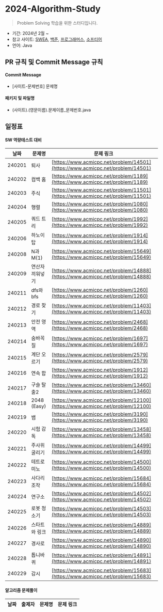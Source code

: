 # 2024-Algorithm-Study

> Problem Solving 학습을 위한 스터디입니다. 

- 기간: 2024년 2월 ~
- 참고 사이트: [SWEA](https://swexpertacademy.com/main/main.do), [백준](https://www.acmicpc.net/), [프로그래머스](https://programmers.co.kr/), [소프티어](https://softeer.ai/)
 - 언어: Java

## PR 규칙 및 Commit Message 규칙

#### Commit Message

- [사이트-문제번호] 문제명

#### 패키지 및 파일명

- (사이트).(영문이름).문제이름_문제번호.java

## 일정표

#### SW 역량테스트 대비

| **날짜** | **문제명**          | **문제 링크**                                         | 
| -------- | ------------------- | ----------------------------------------------------- | 
| 240201  | 퇴사                 | [https://www.acmicpc.net/problem/14501](https://www.acmicpc.net/problem/14501)       |             
| 240202  | 컴백 홈             | [https://www.acmicpc.net/problem/1189](https://www.acmicpc.net/problem/1189)     |               
| 240203  | 주식                | [https://www.acmicpc.net/problem/11501](https://www.acmicpc.net/problem/11501)       |               
| 240204  | 행렬                | [https://www.acmicpc.net/problem/1080](https://www.acmicpc.net/problem/1080)       |               
| 240205  | 쿼드 트리          | [https://www.acmicpc.net/problem/1992](https://www.acmicpc.net/problem/1992)   |               
| 240206  | 하노이 탑          | [https://www.acmicpc.net/problem/1914](https://www.acmicpc.net/problem/1914)   |               
| 240208  | N과 M(1)           | [https://www.acmicpc.net/problem/15649](https://www.acmicpc.net/problem/15649)   |               
| 240209  | 연산자 끼워넣기     | [https://www.acmicpc.net/problem/14888](https://www.acmicpc.net/problem/14888) |               
| 240211  | dfs와 bfs           | [https://www.acmicpc.net/problem/1260](https://www.acmicpc.net/problem/1260)   |               
| 240212  | 경로 찾기          | [https://www.acmicpc.net/problem/11403](https://www.acmicpc.net/problem/11403)   |               
| 240213  | 안전 영역          | [https://www.acmicpc.net/problem/2468](https://www.acmicpc.net/problem/2468)    |               
| 240214  | 숨바꼭질           | [https://www.acmicpc.net/problem/1697](https://www.acmicpc.net/problem/1697)     |               
| 240215  | 계단 오르기       | [https://www.acmicpc.net/problem/2579](https://www.acmicpc.net/problem/2579)  |               
| 240216  | 연속 합            | [https://www.acmicpc.net/problem/1912](https://www.acmicpc.net/problem/1912)      |               
| 240217  | 구슬 탈출2         | [https://www.acmicpc.net/problem/13460](https://www.acmicpc.net/problem/13460) |
| 240218  | 2048 (Easy)        | [https://www.acmicpc.net/problem/12100](https://www.acmicpc.net/problem/12100)  |                
| 240219  | 뱀                 | [https://www.acmicpc.net/problem/3190](https://www.acmicpc.net/problem/3190)    |                
| 240220  | 시험 감독          | [https://www.acmicpc.net/problem/13458](https://www.acmicpc.net/problem/13458)  |                
| 240221  | 주사위 굴리기     | [https://www.acmicpc.net/problem/14499](https://www.acmicpc.net/problem/14499)  |                
| 240222  | 테트로 미노        | [https://www.acmicpc.net/problem/14500](https://www.acmicpc.net/problem/14500)  |                
| 240223  | 사다리 조작        | [https://www.acmicpc.net/problem/15684](https://www.acmicpc.net/problem/15684)  |                
| 240224  | 연구소             | [https://www.acmicpc.net/problem/14502](https://www.acmicpc.net/problem/14502)  |                
| 240225  | 로봇 청소기       | [https://www.acmicpc.net/problem/14503](https://www.acmicpc.net/problem/14503)  |                
| 240226  | 스타트와 링크      | [https://www.acmicpc.net/problem/14889](https://www.acmicpc.net/problem/14889)  |                
| 240227  | 경사로             | [https://www.acmicpc.net/problem/14890](https://www.acmicpc.net/problem/14890)  |                
| 240228  | 톱니바퀴          | [https://www.acmicpc.net/problem/14891](https://www.acmicpc.net/problem/14891)  |                
| 240229  | 감시               | [https://www.acmicpc.net/problem/15683](https://www.acmicpc.net/problem/15683)  |    

#### 알고리즘 문제풀이

| **날짜** | **출제자** | **문제명**          | **문제 링크**                                         | 
| -------- | ---------- | ------------------- | ----------------------------------------------------- | 
